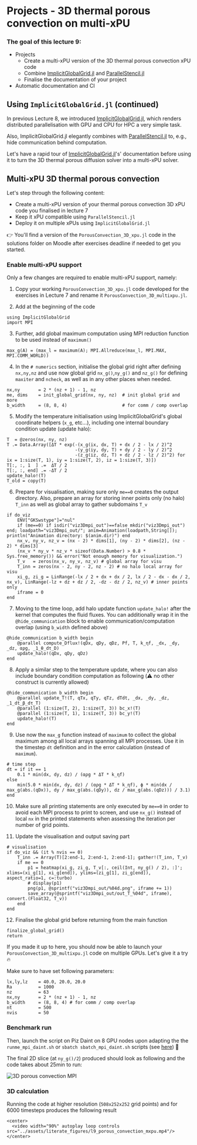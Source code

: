 <!--This file was generated, do not modify it.-->
# Projects - 3D thermal porous convection on multi-xPU

### The goal of this lecture 9:

- Projects
    - Create a multi-xPU version of the 3D thermal porous convection xPU code
    - Combine [ImplicitGlobalGrid.jl](https://github.com/eth-cscs/ImplicitGlobalGrid.jl) and [ParallelStencil.jl](https://github.com/omlins/ParallelStencil.jl)
    - Finalise the documentation of your project
- Automatic documentation and CI

## Using `ImplicitGlobalGrid.jl` (continued)

In previous Lecture 8, we introduced [ImplicitGlobalGrid.jl](https://github.com/eth-cscs/ImplicitGlobalGrid.jl), which renders distributed parallelisation with GPU and CPU for HPC a very simple task.

Also, ImplicitGlobalGrid.jl elegantly combines with [ParallelStencil.jl](https://github.com/omlins/ParallelStencil.jl) to, e.g., hide communication behind computation.

Let's have a rapid tour of [ImplicitGlobalGrid.jl](https://github.com/eth-cscs/ImplicitGlobalGrid.jl)'s' documentation before using it to turn the 3D thermal porous diffusion solver into a multi-xPU solver.

## Multi-xPU 3D thermal porous convection

Let's step through the following content:
- Create a multi-xPU version of your thermal porous convection 3D xPU code you finalised in lecture 7
- Keep it xPU compatible using `ParallelStencil.jl`
- Deploy it on multiple xPUs using `ImplicitGlobalGrid.jl`

👉 You'll find a version of the `PorousConvection_3D_xpu.jl` code in the solutions folder on Moodle after exercises deadline if needed to get you started.

### Enable multi-xPU support
Only a few changes are required to enable multi-xPU support, namely:

1. Copy your working `PorousConvection_3D_xpu.jl` code developed for the exercises in Lecture 7 and rename it `PorousConvection_3D_multixpu.jl`.

2. Add at the beginning of the code

````julia:ex1
using ImplicitGlobalGrid
import MPI
````

3. Further, add global maximum computation using MPI reduction function to be used instead of `maximum()`

````julia:ex2
max_g(A) = (max_l = maximum(A); MPI.Allreduce(max_l, MPI.MAX, MPI.COMM_WORLD))
````

4. In the `# numerics` section, initialise the global grid right after defining `nx,ny,nz` and use now global grid `nx_g()`,`ny_g()` and `nz_g()` for defining `maxiter` and `ncheck`, as well as in any other places when needed.

````julia:ex3
nx,ny       = 2 * (nz + 1) - 1, nz
me, dims    = init_global_grid(nx, ny, nz)  # init global grid and more
b_width     = (8, 8, 4)                     # for comm / comp overlap
````

5. Modify the temperature initialisation using ImplicitGlobalGrid's global coordinate helpers (`x_g`, etc...), including one internal boundary condition update (update halo):

````julia:ex4
T  = @zeros(nx, ny, nz)
T .= Data.Array([ΔT * exp(-(x_g(ix, dx, T) + dx / 2 - lx / 2)^2
                          -(y_g(iy, dy, T) + dy / 2 - ly / 2)^2
                          -(z_g(iz, dz, T) + dz / 2 - lz / 2)^2) for ix = 1:size(T, 1), iy = 1:size(T, 2), iz = 1:size(T, 3)])
T[:, :, 1  ] .=  ΔT / 2
T[:, :, end] .= -ΔT / 2
update_halo!(T)
T_old = copy(T)
````

6. Prepare for visualisation, making sure only `me==0` creates the output directory. Also, prepare an array for storing inner points only (no halo) `T_inn` as well as global array to gather subdomains `T_v`

````julia:ex5
if do_viz
    ENV["GKSwstype"]="nul"
    if (me==0) if isdir("viz3Dmpi_out")==false mkdir("viz3Dmpi_out") end; loadpath="viz3Dmpi_out/"; anim=Animation(loadpath,String[]); println("Animation directory: $(anim.dir)") end
    nx_v, ny_v, nz_v = (nx - 2) * dims[1], (ny - 2) * dims[2], (nz - 2) * dims[3]
    (nx_v * ny_v * nz_v * sizeof(Data.Number) > 0.8 * Sys.free_memory()) && error("Not enough memory for visualization.")
    T_v   = zeros(nx_v, ny_v, nz_v) # global array for visu
    T_inn = zeros(nx - 2, ny - 2, nz - 2) # no halo local array for visu
    xi_g, zi_g = LinRange(-lx / 2 + dx + dx / 2, lx / 2 - dx - dx / 2, nx_v), LinRange(-lz + dz + dz / 2, -dz - dz / 2, nz_v) # inner points only
    iframe = 0
end
````

7. Moving to the time loop, add halo update function `update_halo!` after the kernel that computes the fluid fluxes. You can additionally wrap it in the `@hide_communication` block to enable communication/computation overlap (using `b_width` defined above)

````julia:ex6
@hide_communication b_width begin
    @parallel compute_Dflux!(qDx, qDy, qDz, Pf, T, k_ηf, _dx, _dy, _dz, αρg, _1_θ_dτ_D)
    update_halo!(qDx, qDy, qDz)
end
````

8. Apply a similar step to the temperature update, where you can also include boundary condition computation as following (⚠️ no other construct is currently allowed)

````julia:ex7
@hide_communication b_width begin
    @parallel update_T!(T, qTx, qTy, qTz, dTdt, _dx, _dy, _dz, _1_dt_β_dτ_T)
    @parallel (1:size(T, 2), 1:size(T, 3)) bc_x!(T)
    @parallel (1:size(T, 1), 1:size(T, 3)) bc_y!(T)
    update_halo!(T)
end
````

9. Use now the `max_g` function instead of `maximum` to collect the global maximum among all local arrays spanning all MPI processes. Use it in the timestep `dt` definition and in the error calculation (instead of `maximum`).

````julia:ex8
# time step
dt = if it == 1
    0.1 * min(dx, dy, dz) / (αρg * ΔT * k_ηf)
else
    min(5.0 * min(dx, dy, dz) / (αρg * ΔT * k_ηf), ϕ * min(dx / max_g(abs.(qDx)), dy / max_g(abs.(qDy)), dz / max_g(abs.(qDz))) / 3.1)
end
````

10. Make sure all printing statements are only executed by `me==0` in order to avoid each MPI process to print to screen, and use `nx_g()` instead of local `nx` in the printed statements when assessing the iteration per number of grid points.

11. Update the visualisation and output saving part

````julia:ex9
# visualisation
if do_viz && (it % nvis == 0)
    T_inn .= Array(T)[2:end-1, 2:end-1, 2:end-1]; gather!(T_inn, T_v)
    if me == 0
        p1 = heatmap(xi_g, zi_g, T_v[:, ceil(Int, ny_g() / 2), :]'; xlims=(xi_g[1], xi_g[end]), ylims=(zi_g[1], zi_g[end]), aspect_ratio=1, c=:turbo)
        # display(p1)
        png(p1, @sprintf("viz3Dmpi_out/%04d.png", iframe += 1))
        save_array(@sprintf("viz3Dmpi_out/out_T_%04d", iframe), convert.(Float32, T_v))
    end
end
````

12. Finalise the global grid before returning from the main function

````julia:ex10
finalize_global_grid()
return
````

If you made it up to here, you should now be able to launch your `PorousConvection_3D_multixpu.jl` code on multiple GPUs. Let's give it a try 🔥

Make sure to have set following parameters:

````julia:ex11
lx,ly,lz    = 40.0, 20.0, 20.0
Ra          = 1000
nz          = 63
nx,ny       = 2 * (nz + 1) - 1, nz
b_width     = (8, 8, 4) # for comm / comp overlap
nt          = 500
nvis        = 50
````

### Benchmark run
Then, launch the script on Piz Daint on 8 GPU nodes upon adapting the the `runme_mpi_daint.sh` or `sbatch sbatch_mpi_daint.sh` scripts (see [here](/software_install/#cuda-aware_mpi_on_piz_daint)) 🚀

The final 2D slice (at `ny_g()/2`) produced should look as following and the code takes about 25min to run:

![3D porous convection MPI](../assets/literate_figures/l9_porous_convect_mpi_sl.png)

### 3D calculation
Running the code at higher resolution (`508x252x252` grid points) and for 6000 timesteps produces the following result

~~~
<center>
  <video width="90%" autoplay loop controls src="../assets/literate_figures/l9_porous_convection_mxpu.mp4"/>
</center>
~~~

